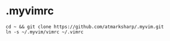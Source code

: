 # .myvimrc

```
cd ~ && git clone https://github.com/atmarksharp/.myvim.git
ln -s ~/.myvim/vimrc ~/.vimrc
```
